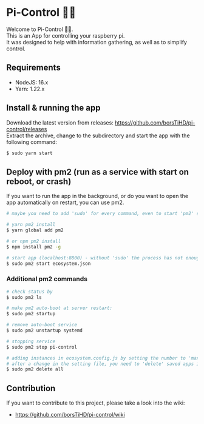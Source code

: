 # Pi-Control 🐱‍👤
Welcome to Pi-Control 🐱‍👤.  
This is an App for controlling your raspberry pi.  
It was designed to help with information gathering, as well as to simplify control. 


## Requirements
- NodeJS: 16.x
- Yarn: 1.22.x

## Install & running the app

Download the latest version from releases: https://github.com/borsTiHD/pi-control/releases  
Extract the archive, change to the subdirectory and start the app with the following command:  
```bash
$ sudo yarn start
```

## Deploy with pm2 (run as a service with start on reboot, or crash)

If you want to run the app in the background, or do you want to open the app automatically on restart, you can use pm2.
```bash
# maybe you need to add 'sudo' for every command, even to start 'pm2' service so it can edit files for example

# yarn pm2 install
$ yarn global add pm2

# or npm pm2 install
$ npm install pm2 -g

# start app (localhost:8800) - without 'sudo' the process has not enough rights for writing files
$ sudo pm2 start ecosystem.json
```

### Additional pm2 commands

```bash
# check status by
$ sudo pm2 ls

# make pm2 auto-boot at server restart:
$ sudo pm2 startup

# remove auto-boot service
$ sudo pm2 unstartup systemd

# stopping service
$ sudo pm2 stop pi-control

# adding instances in ecosystem.config.js by setting the number to 'max' for instances on every cpu core
# after a change in the setting file, you need to 'delete' saved apps in pm2
$ sudo pm2 delete all
```

## Contribution

If you want to contribute to this project, please take a look into the wiki:  
- https://github.com/borsTiHD/pi-control/wiki
